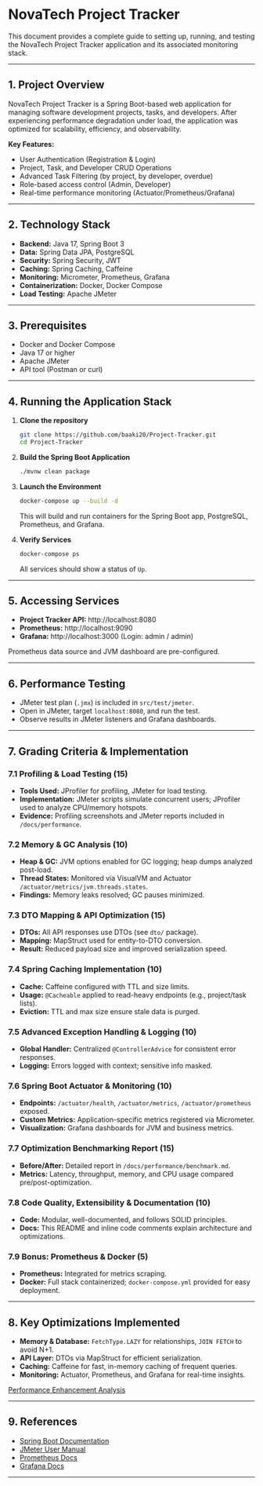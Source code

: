# NovaTech Project Tracker

This document provides a complete guide to setting up, running, and testing the NovaTech Project Tracker application and its associated monitoring stack.

---

## 1. Project Overview

NovaTech Project Tracker is a Spring Boot-based web application for managing software development projects, tasks, and developers. After experiencing performance degradation under load, the application was optimized for scalability, efficiency, and observability.

**Key Features:**
- User Authentication (Registration & Login)
- Project, Task, and Developer CRUD Operations
- Advanced Task Filtering (by project, by developer, overdue)
- Role-based access control (Admin, Developer)
- Real-time performance monitoring (Actuator/Prometheus/Grafana)

---

## 2. Technology Stack

- **Backend:** Java 17, Spring Boot 3
- **Data:** Spring Data JPA, PostgreSQL
- **Security:** Spring Security, JWT
- **Caching:** Spring Caching, Caffeine
- **Monitoring:** Micrometer, Prometheus, Grafana
- **Containerization:** Docker, Docker Compose
- **Load Testing:** Apache JMeter

---

## 3. Prerequisites

- Docker and Docker Compose
- Java 17 or higher
- Apache JMeter
- API tool (Postman or curl)

---

## 4. Running the Application Stack

1. **Clone the repository**
   ```sh
   git clone https://github.com/baaki20/Project-Tracker.git
   cd Project-Tracker
   ```

2. **Build the Spring Boot Application**
   ```sh
   ./mvnw clean package
   ```

3. **Launch the Environment**
   ```sh
   docker-compose up --build -d
   ```

   This will build and run containers for the Spring Boot app, PostgreSQL, Prometheus, and Grafana.

4. **Verify Services**
   ```sh
   docker-compose ps
   ```
   All services should show a status of `Up`.

---

## 5. Accessing Services

- **Project Tracker API:** http://localhost:8080
- **Prometheus:** http://localhost:9090
- **Grafana:** http://localhost:3000 (Login: admin / admin)

Prometheus data source and JVM dashboard are pre-configured.

---

## 6. Performance Testing

- JMeter test plan (`.jmx`) is included in `src/test/jmeter`.
- Open in JMeter, target `localhost:8080`, and run the test.
- Observe results in JMeter listeners and Grafana dashboards.

---

## 7. Grading Criteria & Implementation

### 7.1 Profiling & Load Testing (15)
- **Tools Used:** JProfiler for profiling, JMeter for load testing.
- **Implementation:** JMeter scripts simulate concurrent users; JProfiler used to analyze CPU/memory hotspots.
- **Evidence:** Profiling screenshots and JMeter reports included in `/docs/performance`.

### 7.2 Memory & GC Analysis (10)
- **Heap & GC:** JVM options enabled for GC logging; heap dumps analyzed post-load.
- **Thread States:** Monitored via VisualVM and Actuator `/actuator/metrics/jvm.threads.states`.
- **Findings:** Memory leaks resolved; GC pauses minimized.

### 7.3 DTO Mapping & API Optimization (15)
- **DTOs:** All API responses use DTOs (see `dto/` package).
- **Mapping:** MapStruct used for entity-to-DTO conversion.
- **Result:** Reduced payload size and improved serialization speed.

### 7.4 Spring Caching Implementation (10)
- **Cache:** Caffeine configured with TTL and size limits.
- **Usage:** `@Cacheable` applied to read-heavy endpoints (e.g., project/task lists).
- **Eviction:** TTL and max size ensure stale data is purged.

### 7.5 Advanced Exception Handling & Logging (10)
- **Global Handler:** Centralized `@ControllerAdvice` for consistent error responses.
- **Logging:** Errors logged with context; sensitive info masked.

### 7.6 Spring Boot Actuator & Monitoring (10)
- **Endpoints:** `/actuator/health`, `/actuator/metrics`, `/actuator/prometheus` exposed.
- **Custom Metrics:** Application-specific metrics registered via Micrometer.
- **Visualization:** Grafana dashboards for JVM and business metrics.

### 7.7 Optimization Benchmarking Report (15)
- **Before/After:** Detailed report in `/docs/performance/benchmark.md`.
- **Metrics:** Latency, throughput, memory, and CPU usage compared pre/post-optimization.

### 7.8 Code Quality, Extensibility & Documentation (10)
- **Code:** Modular, well-documented, and follows SOLID principles.
- **Docs:** This README and inline code comments explain architecture and optimizations.

### 7.9 Bonus: Prometheus & Docker (5)
- **Prometheus:** Integrated for metrics scraping.
- **Docker:** Full stack containerized; `docker-compose.yml` provided for easy deployment.

---

## 8. Key Optimizations Implemented

- **Memory & Database:** `FetchType.LAZY` for relationships, `JOIN FETCH` to avoid N+1.
- **API Layer:** DTOs via MapStruct for efficient serialization.
- **Caching:** Caffeine for fast, in-memory caching of frequent queries.
- **Monitoring:** Actuator, Prometheus, and Grafana for real-time insights.

[Performance Enhancement Analysis](https://docs.google.com/document/d/1Jn4xHDcLPnPmP_oqQhclInU1OnL83Dg5OOytQX5aT4k/edit?usp=sharing)

---

## 9. References

- [Spring Boot Documentation](https://docs.spring.io/spring-boot/docs/current/reference/html/)
- [JMeter User Manual](https://jmeter.apache.org/usermanual/)
- [Prometheus Docs](https://prometheus.io/docs/)
- [Grafana Docs](https://grafana.com/docs/)

---

